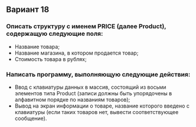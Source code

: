 ﻿## Вариант 18
### Описать структуру с именем PRICE (далее Product), содержащую следующие поля:
- Название товара;
- Название магазина, в котором продается товар;
- Стоимость товара в рублях;

###  Написать программу, выполняющую следующие действия:
- Ввод с клавиатуры данных в массив, состоящий из восьми элементов типа Product (записи должны быть упорядочены в алфавитном порядке по названиям товаров);
- Вывод на экран информации о товаре, название которого введено с клавиатуры (если таких товаров нет, вывести соответствующее сообщение).